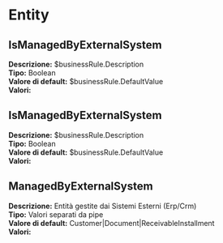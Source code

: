 # Entity
IsManagedByExternalSystem 
----
**Descrizione:** $businessRule.Description <br>
**Tipo:** Boolean <br>
**Valore di default:** $businessRule.DefaultValue <br>
**Valori:**

IsManagedByExternalSystem 
----
**Descrizione:** $businessRule.Description <br>
**Tipo:** Boolean <br>
**Valore di default:** $businessRule.DefaultValue <br>
**Valori:**

ManagedByExternalSystem 
----
**Descrizione:** Entità gestite dai Sistemi Esterni (Erp/Crm) <br>
**Tipo:** Valori separati da pipe <br>
**Valore di default:** Customer&#124;Document&#124;ReceivableInstallment <br>
**Valori:**

